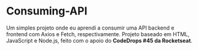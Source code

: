 # Consuming-API
Um simples projeto onde eu aprendi a consumir uma API backend e frontend com Axios e Fetch, respectivamente.
Projeto baseado em HTML, JavaScript e Node.js, feito com o apoio do **CodeDrops #45 da Rocketseat**.

